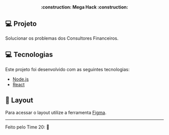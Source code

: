 <h1 align="center">
</h1>

<h4 align="center"> 
	:construction: Mega Hack :construction:
</h4>


## 💻 Projeto
<p>Solucionar os problemas dos Consultores Financeiros.</p>

## 💻 Tecnologias

Este projeto foi desenvolvido com as seguintes tecnologias:

- [Node.js](https://nodejs.org/en/) 
- [React](https://reactjs.org)

## 🔖 Layout

Para acessar o layout utilize a ferramenta [Figma](https://www.figma.com/file/CB66k1Beh6fX7uLjH7D14y/Gorila?node-id=157%3A305).


---

Feito pelo Time 20: :wave:

